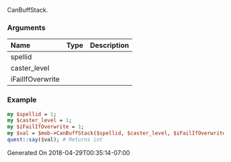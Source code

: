 CanBuffStack.
### Arguments
**Name**|**Type**|**Description**
:---|:---|:---
spellid||
caster_level||
iFailIfOverwrite||

### Example

```perl
my $spellid = 1;
my $caster_level = 1;
my $iFailIfOverwrite = 1;
my $val = $mob->CanBuffStack($spellid, $caster_level, $iFailIfOverwrite);
quest::say($val); # Returns int
```


Generated On 2018-04-29T00:35:14-07:00
